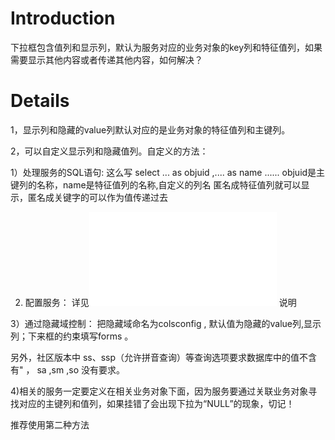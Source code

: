 # Introduction #

下拉框包含值列和显示列，默认为服务对应的业务对象的key列和特征值列，如果需要显示其他内容或者传递其他内容，如何解决？


# Details #

1，显示列和隐藏的value列默认对应的是业务对象的特征值列和主键列。

2，可以自定义显示列和隐藏值列。自定义的方法：

1）处理服务的SQL语句: 这么写 select ... as objuid ,.... as name ......
objuid是主键列的名称，name是特征值列的名称,自定义的列名 匿名成特征值列就可以显示，匿名成关键字的可以作为值传递过去

2) 配置服务： 详见![form_DOResultListPopup.md](form_DOResultListPopup.md) 说明

3）通过隐藏域控制： 把隐藏域命名为colsconfig , 默认值为隐藏的value列,显示列；下来框的约束填写forms 。

另外，社区版本中 ss、ssp（允许拼音查询）等查询选项要求数据库中的值不含有" ， sa ,sm ,so 没有要求。

4)相关的服务一定要定义在相关业务对象下面，因为服务要通过关联业务对象寻找对应的主键列和值列，如果挂错了会出现下拉为“NULL”的现象，切记！

推荐使用第二种方法

